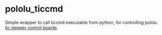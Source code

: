# pololu_ticcmd

Simple wrapper to call ticcmd executable from python, for controlling pololu [tic stepper control boards](https://www.pololu.com/category/212/tic-stepper-motor-controllers). 